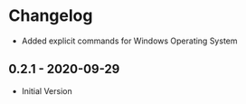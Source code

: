# Changelog

* Added explicit commands for Windows Operating System

## 0.2.1 - 2020-09-29
* Initial Version
